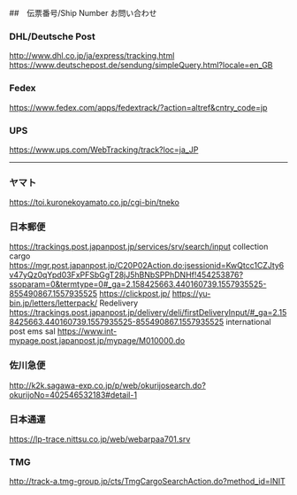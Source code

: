 ##　伝票番号/Ship Number お問い合わせ

### DHL/Deutsche Post 
http://www.dhl.co.jp/ja/express/tracking.html
https://www.deutschepost.de/sendung/simpleQuery.html?locale=en_GB

### Fedex
https://www.fedex.com/apps/fedextrack/?action=altref&cntry_code=jp

### UPS
https://www.ups.com/WebTracking/track?loc=ja_JP

---

### ヤマト
https://toi.kuronekoyamato.co.jp/cgi-bin/tneko


### 日本郵便
https://trackings.post.japanpost.jp/services/srv/search/input
collection cargo
https://mgr.post.japanpost.jp/C20P02Action.do;jsessionid=KwQtcc1CZJty6v47yQz0qYpd03FxPFSbGgT28jJ5hBNbSPPhDNHf!454253876?ssoparam=0&termtype=0#_ga=2.158425663.440160739.1557935525-855490867.1557935525
https://clickpost.jp/
https://yu-bin.jp/letters/letterpack/
Redelivery
https://trackings.post.japanpost.jp/delivery/deli/firstDeliveryInput/#_ga=2.158425663.440160739.1557935525-855490867.1557935525
international post ems sal
https://www.int-mypage.post.japanpost.jp/mypage/M010000.do

### 佐川急便
http://k2k.sagawa-exp.co.jp/p/web/okurijosearch.do?okurijoNo=402546532183#detail-1

### 日本通運
https://lp-trace.nittsu.co.jp/web/webarpaa701.srv

### TMG
http://track-a.tmg-group.jp/cts/TmgCargoSearchAction.do?method_id=INIT

###
###
###
###
###
###
###


